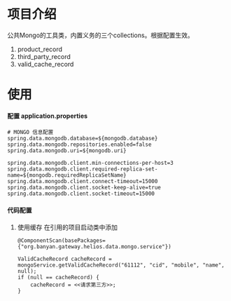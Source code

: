 # 项目介绍
公共Mongo的工具类，内置义务的三个collections。根据配置生效。
1. product_record
2. third_party_record
3. valid_cache_record

# 使用

#### 配置 application.properties
```$xslt
# MONGO 信息配置
spring.data.mongodb.database=${mongodb.database}
spring.data.mongodb.repositories.enabled=false
spring.data.mongodb.uri=${mongodb.uri}

spring.data.mongodb.client.min-connections-per-host=3
spring.data.mongodb.client.required-replica-set-name=${mongodb.requiredReplicaSetName}
spring.data.mongodb.client.connect-timeout=15000
spring.data.mongodb.client.socket-keep-alive=true
spring.data.mongodb.client.socket-timeout=15000
```

#### 代码配置
1. 使用缓存
    在引用的项目启动类中添加
    ```
    @ComponentScan(basePackages={"org.banyan.gateway.helios.data.mongo.service"})
    ```
    
    ```
    ValidCacheRecord cacheRecord = mongoService.getValidCacheRecord("61112", "cid", "mobile", "name", null);
    if (null == cacheRecord) {
        cacheRecord = <<请求第三方>>;
    }
    ```

